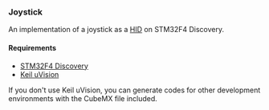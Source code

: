 ### Joystick
An implementation of a joystick as a [HID](https://en.wikipedia.org/wiki/Human_interface_device) on STM32F4 Discovery.

#### Requirements
* [STM32F4 Discovery](http://www.st.com/en/evaluation-tools/stm32f4discovery.html)
* [Keil uVision](http://www2.keil.com/mdk5/uvision/)

If you don't use Keil uVision, you can generate codes for other development environments with the CubeMX file included.